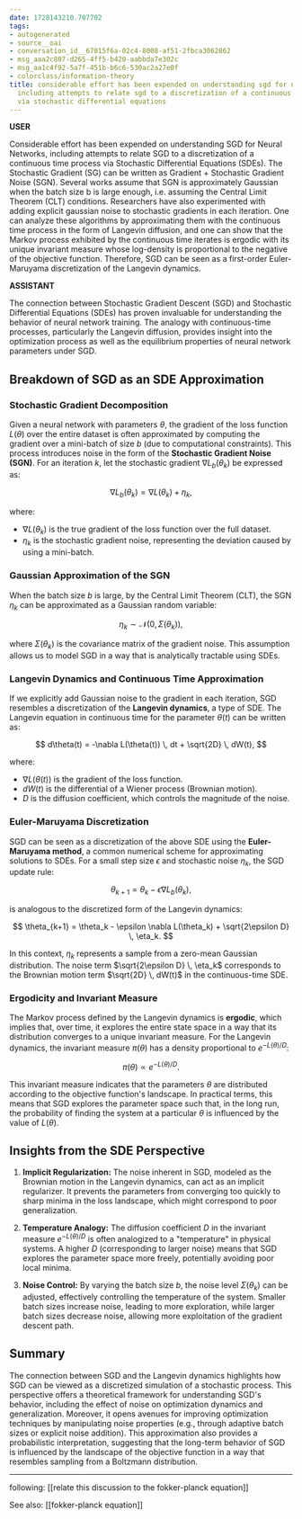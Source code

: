 ```yaml
---
date: 1728143210.707702
tags:
- autogenerated
- source__oai
- conversation_id__67015f6a-02c4-8008-af51-2fbca3062862
- msg_aaa2c807-d265-4ff5-b420-aabbda7e302c
- msg_aa1c4f92-5a7f-451b-b6c6-530ac2a27e0f
- colorclass/information-theory
title: considerable effort has been expended on understanding sgd for neural networks,
  including attempts to relate sgd to a discretization of a continuous time process
  via stochastic differential equations
---
```


**USER**

Considerable effort has been expended on understanding SGD for Neural Networks, including attempts to relate SGD to a discretization of a continuous time process via Stochastic Differential Equations (SDEs). The Stochastic Gradient (SG) can be written
as Gradient + Stochastic Gradient Noise (SGN). Several works assume that SGN is approximately Gaussian when the batch size b is large enough, i.e. assuming the Central Limit Theorem (CLT) conditions. Researchers have also experimented with adding explicit gaussian noise to stochastic gradients in each iteration. One can analyze these algorithms by approximating them with the continuous time process in the form of Langevin diffusion, and one can show that the Markov process exhibited by the continuous time iterates is ergodic with its unique invariant measure whose log-density is proportional to the negative of the objective function. Therefore, SGD can be seen as a first-order Euler-Maruyama discretization of the Langevin dynamics.


**ASSISTANT**

The connection between Stochastic Gradient Descent (SGD) and Stochastic Differential Equations (SDEs) has proven invaluable for understanding the behavior of neural network training. The analogy with continuous-time processes, particularly the Langevin diffusion, provides insight into the optimization process as well as the equilibrium properties of neural network parameters under SGD.

## Breakdown of SGD as an SDE Approximation

### Stochastic Gradient Decomposition

Given a neural network with parameters $\theta$, the gradient of the loss function $L(\theta)$ over the entire dataset is often approximated by computing the gradient over a mini-batch of size $b$ (due to computational constraints). This process introduces noise in the form of the **Stochastic Gradient Noise (SGN)**. For an iteration $k$, let the stochastic gradient $\nabla L_b(\theta_k)$ be expressed as:

$$
\nabla L_b(\theta_k) = \nabla L(\theta_k) + \eta_k,
$$

where:
- $\nabla L(\theta_k)$ is the true gradient of the loss function over the full dataset.
- $\eta_k$ is the stochastic gradient noise, representing the deviation caused by using a mini-batch.

### Gaussian Approximation of the SGN

When the batch size $b$ is large, by the Central Limit Theorem (CLT), the SGN $\eta_k$ can be approximated as a Gaussian random variable:

$$
\eta_k \sim \mathcal{N}(0, \Sigma(\theta_k)),
$$

where $\Sigma(\theta_k)$ is the covariance matrix of the gradient noise. This assumption allows us to model SGD in a way that is analytically tractable using SDEs.

### Langevin Dynamics and Continuous Time Approximation

If we explicitly add Gaussian noise to the gradient in each iteration, SGD resembles a discretization of the **Langevin dynamics**, a type of SDE. The Langevin equation in continuous time for the parameter $\theta(t)$ can be written as:

$$
d\theta(t) = -\nabla L(\theta(t)) \, dt + \sqrt{2D} \, dW(t),
$$

where:
- $\nabla L(\theta(t))$ is the gradient of the loss function.
- $dW(t)$ is the differential of a Wiener process (Brownian motion).
- $D$ is the diffusion coefficient, which controls the magnitude of the noise.

### Euler-Maruyama Discretization

SGD can be seen as a discretization of the above SDE using the **Euler-Maruyama method**, a common numerical scheme for approximating solutions to SDEs. For a small step size $\epsilon$ and stochastic noise $\eta_k$, the SGD update rule:

$$
\theta_{k+1} = \theta_k - \epsilon \nabla L_b(\theta_k),
$$

is analogous to the discretized form of the Langevin dynamics:

$$
\theta_{k+1} = \theta_k - \epsilon \nabla L(\theta_k) + \sqrt{2\epsilon D} \, \eta_k.
$$

In this context, $\eta_k$ represents a sample from a zero-mean Gaussian distribution. The noise term $\sqrt{2\epsilon D} \, \eta_k$ corresponds to the Brownian motion term $\sqrt{2D} \, dW(t)$ in the continuous-time SDE.

### Ergodicity and Invariant Measure

The Markov process defined by the Langevin dynamics is **ergodic**, which implies that, over time, it explores the entire state space in a way that its distribution converges to a unique invariant measure. For the Langevin dynamics, the invariant measure $\pi(\theta)$ has a density proportional to $e^{-L(\theta)/D}$:

$$
\pi(\theta) \propto e^{-L(\theta)/D}.
$$

This invariant measure indicates that the parameters $\theta$ are distributed according to the objective function's landscape. In practical terms, this means that SGD explores the parameter space such that, in the long run, the probability of finding the system at a particular $\theta$ is influenced by the value of $L(\theta)$.

## Insights from the SDE Perspective

1. **Implicit Regularization:** The noise inherent in SGD, modeled as the Brownian motion in the Langevin dynamics, can act as an implicit regularizer. It prevents the parameters from converging too quickly to sharp minima in the loss landscape, which might correspond to poor generalization.

2. **Temperature Analogy:** The diffusion coefficient $D$ in the invariant measure $e^{-L(\theta)/D}$ is often analogized to a "temperature" in physical systems. A higher $D$ (corresponding to larger noise) means that SGD explores the parameter space more freely, potentially avoiding poor local minima.

3. **Noise Control:** By varying the batch size $b$, the noise level $\Sigma(\theta_k)$ can be adjusted, effectively controlling the temperature of the system. Smaller batch sizes increase noise, leading to more exploration, while larger batch sizes decrease noise, allowing more exploitation of the gradient descent path.

## Summary

The connection between SGD and the Langevin dynamics highlights how SGD can be viewed as a discretized simulation of a stochastic process. This perspective offers a theoretical framework for understanding SGD's behavior, including the effect of noise on optimization dynamics and generalization. Moreover, it opens avenues for improving optimization techniques by manipulating noise properties (e.g., through adaptive batch sizes or explicit noise addition). This approximation also provides a probabilistic interpretation, suggesting that the long-term behavior of SGD is influenced by the landscape of the objective function in a way that resembles sampling from a Boltzmann distribution.


---


following: [[relate this discussion to the fokker-planck equation]]

See also: [[fokker-planck equation]]